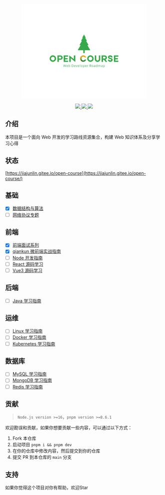 <div align="center">
  <img src="./logo_tree.svg" width="400"  alt="logo" />
</div>

<p align="center">
  <a href="https://github.com/aaronlamz/open-course/actions/workflows/deploy-docs.yml">
    <img src="https://github.com/aaronlamz/open-course/actions/workflows/deploy-docs.yml/badge.svg ">
  </a>

  <a href="https://chat.openai.com/">
    <img src ="https://badgen.net/static/AIGC%20By/ChatGPT-4/green">
  </a>

  <a href="https://flat.badgen.net/badge/icon/wiki/green?icon=wiki&label">
    <img src ="https://flat.badgen.net/badge/icon/wiki/green?icon=wiki&label">
  </a>
</p>

## 介绍
本项目是一个面向 Web 开发的学习路线资源集合，构建 Web 知识体系及分享学习心得

## 状态
[https://jiajunlin.gitee.io/open-course](https://jiajunlin.gitee.io/open-course/)

## 基础
- [x] [数据结构与算法](https://www.ultimate-kernel.fun/open-course/algorithm/)
- [ ] [网络协议专题](https://www.ultimate-kernel.fun/open-course/network/)

## 前端
- [x] [前端面试系列](https://www.ultimate-kernel.fun/open-course/interview/)
- [x] [qiankun 微前端实战指南](https://www.ultimate-kernel.fun/open-course/qiankun/)
- [ ] [Node 开发指南](https://www.ultimate-kernel.fun/open-course/nodejs/)
- [ ] [React 源码学习](https://www.ultimate-kernel.fun/open-course/react-source/)
- [ ] [Vue3 源码学习](https://www.ultimate-kernel.fun/open-course/vue3-source/)

## 后端
<!-- - [ ] [Golang 开发实战](https://www.ultimate-kernel.fun/open-course/golang/) -->
- [ ] [Java 学习指南](https://www.ultimate-kernel.fun/open-course/java/)

## 运维
- [ ] [Linux 学习指南](https://www.ultimate-kernel.fun/open-course/linux/)
- [ ] [Docker 学习指南](https://www.ultimate-kernel.fun/open-course/docker/)
- [ ] [Kubernetes 学习指南](https://www.ultimate-kernel.fun/open-course/kubernetes/)

## 数据库
- [ ] [MySQL 学习指南](https://www.ultimate-kernel.fun/open-course/mysql/)
- [ ] [MongoDB 学习指南](https://www.ultimate-kernel.fun/open-course/mongodb/)
- [ ] [Redis 学习指南](https://www.ultimate-kernel.fun/open-course/redis/)

<!-- ## 资源
- [drawio - 画图工具](https://www.drawio.com/)
- [Developer Roadmaps - 开发者路线集合](https://roadmap.sh/)
- [brandmark - 快速设计logo、简单易用](https://brandmark.io/)
- [free-for.dev - 程序员开源免费的资源列表](https://free-for.dev/#/) -->

## 贡献
> `Node.js version >=16`，`pnpm version >=8.6.1`

欢迎勘误和贡献，如果你想要贡献一些内容，可以通过以下方式：
1. Fork 本仓库
2. 启动项目 `pnpm i && pnpm dev`
3. 在你的仓库中修改内容，然后提交到你的仓库
4. 提交 PR 到本仓库的 `main` 分支

## 支持
如果你觉得这个项目对你有帮助，欢迎Star




